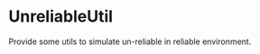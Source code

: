 UnreliableUtil
==============

Provide some utils to simulate un-reliable in reliable environment. 
